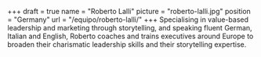+++
draft		= true
name		= "Roberto Lalli"
picture		= "roberto-lalli.jpg"
position 	= "Germany"
url			= "/equipo/roberto-lalli/"
+++
Specialising in value-based leadership and marketing through storytelling, and speaking fluent German, Italian and English, Roberto coaches and trains executives around Europe to broaden their charismatic leadership skills and their storytelling expertise.